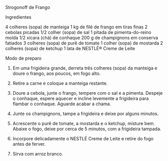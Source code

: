 Strogonoff de Frango

Ingredientes


4 colheres (sopa) de manteiga
1 kg de filé de frango em tiras finas
2 cebolas picadas
1/2 colher (sopa) de sal
1 pitada de pimenta-do-reino moída
1/2 xícara (chá) de conhaque
200 g de champignons em conserva fatiados
3 colheres (sopa) de purê de tomate
1 colher (sopa) de mostarda
2 colheres (sopa) de ketchup
1 lata de NESTLÉ® Creme de Leite

Modo de preparo

1. Em uma frigideira grande, derreta três colheres (sopa) da manteiga e doure o frango, aos poucos, em fogo alto.

2. Retire a carne e coloque a manteiga restante.

3. Doure a cebola, junte o frango, tempere com o sal e a pimenta. Despeje o conhaque, espere aquecer e incline levemente a frigideira para flambar o conhaque. Aguarde acabar a chama.

4. Junte os champignons, tampe a frigideira e deixe por alguns minutos.

5. Acrescente o purê de tomate, a mostarda e o ketchup, misture bem. Abaixe o fogo, deixe por cerca de 5 minutos, com a frigideira tampada.

6. Incorpore delicadamente o NESTLÉ Creme de Leite e retire do fogo antes de ferver.

7. Sirva com arroz branco.
